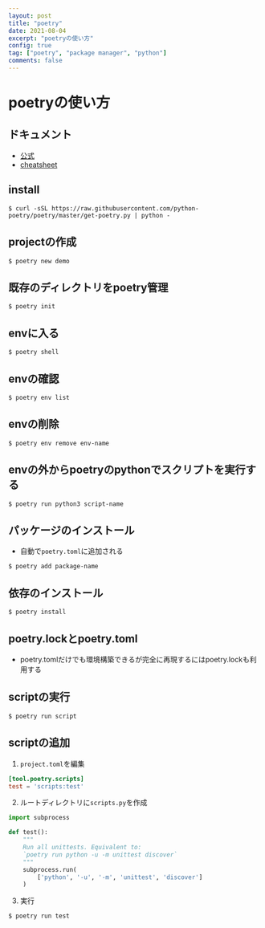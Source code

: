 ```yaml
---
layout: post
title: "poetry"
date: 2021-08-04
excerpt: "poetryの使い方"
config: true
tag: ["poetry", "package manager", "python"]
comments: false
---
```


# poetryの使い方

## ドキュメント
 - [公式](https://python-poetry.org/docs/)
 - [cheatsheet](https://gist.github.com/CarlosDomingues/b88df15749af23a463148bd2c2b9b3fb)


## install

```console
$ curl -sSL https://raw.githubusercontent.com/python-poetry/poetry/master/get-poetry.py | python -
```

## projectの作成

```console
$ poetry new demo
```

## 既存のディレクトリをpoetry管理

```console
$ poetry init
```

## envに入る

```console
$ poetry shell
```

## envの確認

```console
$ poetry env list
```

## envの削除

```console
$ poetry env remove env-name
```

## envの外からpoetryのpythonでスクリプトを実行する

```console
$ poetry run python3 script-name
```

## パッケージのインストール
 - 自動で`poetry.toml`に追加される

```console
$ poetry add package-name
```

## 依存のインストール

```console
$ poetry install
```

## poetry.lockとpoetry.toml
 - poetry.tomlだけでも環境構築できるが完全に再現するにはpoetry.lockも利用する


## scriptの実行

```console
$ poetry run script
```

## scriptの追加

 1. `project.toml`を編集

```toml
[tool.poetry.scripts]
test = 'scripts:test'
```

 2. ルートディレクトリに`scripts.py`を作成

```python
import subprocess

def test():
    """
    Run all unittests. Equivalent to:
    `poetry run python -u -m unittest discover`
    """
    subprocess.run(
        ['python', '-u', '-m', 'unittest', 'discover']
    )
```

 3. 実行

```console
$ poetry run test
```
